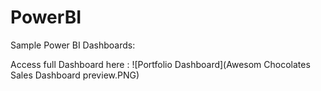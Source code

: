 # PowerBI
Sample Power BI Dashboards:

Access full Dashboard here :
![Portfolio Dashboard](Awesom Chocolates Sales Dashboard preview.PNG)
